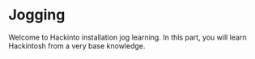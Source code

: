 # Jogging



Welcome to Hackinto installation jog learning. In this part, you will learn Hackintosh from a very base knowledge.



